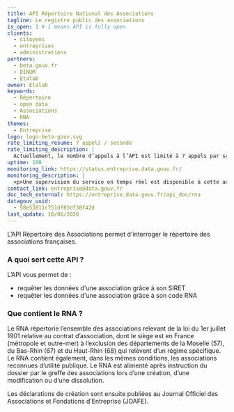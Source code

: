 ```yaml
---
title: API Répertoire National des Associations
tagline: Le registre public des associations
is_open: 1 # 1 means API is fully open
clients:
  - citoyens
  - entreprises
  - administrations
partners:
  - beta.gouv.fr
  - DINUM
  - Etalab
owner: Etalab
keywords:
  - Répertoire
  - open data
  - Associations
  - RNA
themes:
  - Entreprise
logo: logo-beta-gouv.svg
rate_limiting_resume: 7 appels / seconde
rate_limiting_description: |
  Actuellement, le nombre d’appels à l’API est limité à 7 appels par seconde
uptime: 100
monitoring_link: https://status.entreprise.data.gouv.fr/
monitoring_description: |
  <p>Une supervision du service en temps réel est disponible à cette adresse.</p>
contact_link: entreprise@data.gouv.fr
doc_tech_external: https://entreprise.data.gouv.fr/api_doc/rna
datagouv_uuid:
  - 58e53811c751df03df38f42d
last_update: 16/06/2020
---
```


L’API Répertoire des Associations permet d'interroger le répertoire des associations françaises.

### A quoi sert cette API ?

L’API vous permet de :

- requêter les données d'une association grâce à son SIRET
- requêter les données d'une association grâce à son code RNA

### Que contient le RNA ?

Le RNA répertorie l’ensemble des associations relevant de la loi du 1er juillet 1901 relative au contrat d’association, dont le siège est en France (métropole et outre-mer) à l’exclusion des départements de la Moselle (57), du Bas-Rhin (67) et du Haut-Rhin (68) qui relèvent d’un régime spécifique.
Le RNA contient également, dans les mêmes conditions, les associations reconnues d’utilité publique.
Le RNA est alimenté après instruction du dossier par le greffe des associations lors d’une création, d’une modification ou d’une dissolution.

Les déclarations de création sont ensuite publiées au Journal Officiel des Associations et Fondations d’Entreprise (JOAFE).
